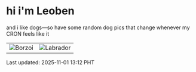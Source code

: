 # hi i'm Leoben

and i like dogs—so have some random dog pics that change whenever my CRON feels like it

|  |  |
|--------|----------|
| ![Borzoi](https://random-dog-vercel.vercel.app/api/random-borzoi?v=1761973924) | ![Labrador](https://random-dog-vercel.vercel.app/api/random-labrador?v=1761973924) |

Last updated: 2025-11-01 13:12 PHT
